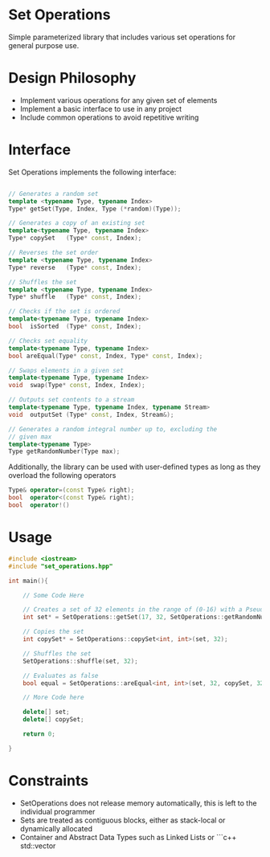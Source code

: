 # Set Operations

Simple parameterized library that includes various set operations for general purpose use.

# Design Philosophy

* Implement various operations for any given set of elements
* Implement a basic interface to use in any project
* Include common operations to avoid repetitive writing

# Interface

Set Operations implements the following interface:
```c++

// Generates a random set
template <typename Type, typename Index>
Type* getSet(Type, Index, Type (*random)(Type));

// Generates a copy of an existing set
template<typename Type, typename Index>
Type* copySet   (Type* const, Index);

// Reverses the set order
template <typename Type, typename Index>
Type* reverse   (Type* const, Index);

// Shuffles the set
template <typename Type, typename Index>
Type* shuffle   (Type* const, Index);

// Checks if the set is ordered
template<typename Type, typename Index>
bool  isSorted  (Type* const, Index);

// Checks set equality
template<typename Type, typename Index>
bool areEqual(Type* const, Index, Type* const, Index);

// Swaps elements in a given set
template<typename Type, typename Index>
void  swap(Type* const, Index, Index);

// Outputs set contents to a stream
template<typename Type, typename Index, typename Stream>
void  outputSet (Type* const, Index, Stream&);

// Generates a random integral number up to, excluding the 
// given max
template<typename Type>
Type getRandomNumber(Type max);
```

Additionally, the library can be used with user-defined types
as long as they overload the following operators
```c++
Type& operator=(const Type& right);
bool  operator<(const Type& right);
bool  operator!()
```


# Usage

```c++
#include <iostream>
#include "set_operations.hpp"

int main(){

	// Some Code Here

	// Creates a set of 32 elements in the range of (0-16) with a Pseudo Random Number Generator
	int set* = SetOperations::getSet(17, 32, SetOperations::getRandomNumber<int>);

	// Copies the set
	int copySet* = SetOperations::copySet<int, int>(set, 32);

	// Shuffles the set
	SetOperations::shuffle(set, 32);

	// Evaluates as false
	bool equal = SetOperations::areEqual<int, int>(set, 32, copySet, 32);

	// More Code here

	delete[] set;
	delete[] copySet;

	return 0;

}
```

# Constraints

* SetOperations does not release memory automatically, this is left to the individual programmer
* Sets are treated as contiguous blocks, either as stack-local or dynamically allocated
* Container and Abstract Data Types such as Linked Lists or ```c++
std::vector
``` may be used as long as the proper operators are overloaded

